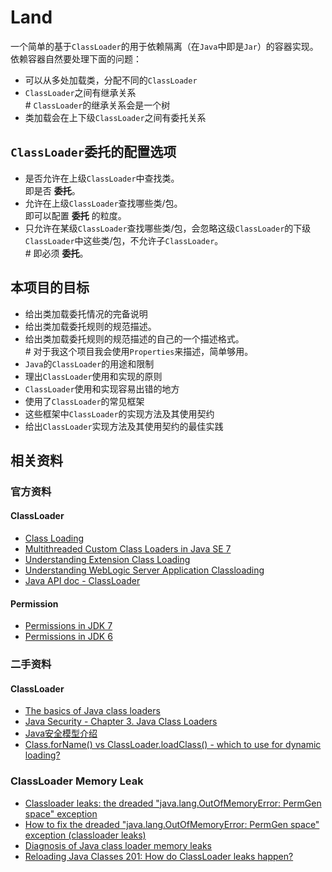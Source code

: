 Land
=================================================

一个简单的基于`ClassLoader`的用于依赖隔离（在`Java`中即是`Jar`）的容器实现。依赖容器自然要处理下面的问题：

* 可以从多处加载类，分配不同的`ClassLoader`
* `ClassLoader`之间有继承关系  
\# `ClassLoader`的继承关系会是一个树
* 类加载会在上下级`ClassLoader`之间有委托关系

`ClassLoader`委托的配置选项
---------------------------------------

* 是否允许在上级`ClassLoader`中查找类。   
即是否 **委托**。
* 允许在上级`ClassLoader`查找哪些类/包。   
即可以配置 **委托** 的粒度。
* 只允许在某级`ClassLoader`查找哪些类/包，会忽略这级`ClassLoader`的下级`ClassLoader`中这些类/包，不允许子`ClassLoader`。    
\# 即必须 **委托**。

本项目的目标
---------------------------------------

* 给出类加载委托情况的完备说明
* 给出类加载委托规则的规范描述。
* 给出类加载委托规则的规范描述的自己的一个描述格式。  
\# 对于我这个项目我会使用`Properties`来描述，简单够用。
* `Java`的`ClassLoader`的用途和限制
* 理出`ClassLoader`使用和实现的原则
* `ClassLoader`使用和实现容易出错的地方
* 使用了`ClassLoader`的常见框架
* 这些框架中`ClassLoader`的实现方法及其使用契约
* 给出`ClassLoader`实现方法及其使用契约的最佳实践

相关资料
---------------------------------------

### 官方资料

#### ClassLoader

* [Class Loading](http://docs.oracle.com/javase/jndi/tutorial/beyond/misc/classloader.html)
* [Multithreaded Custom Class Loaders in Java SE 7](http://docs.oracle.com/javase/7/docs/technotes/guides/lang/cl-mt.html)
* [Understanding Extension Class Loading](http://docs.oracle.com/javase/tutorial/ext/basics/load.html)
* [Understanding WebLogic Server Application Classloading](http://docs.oracle.com/cd/E24329_01/web.1211/e24368/classloading.htm)
* [Java API doc - ClassLoader](http://docs.oracle.com/javase/7/docs/api/java/lang/ClassLoader.html)

#### Permission

* [Permissions in JDK 7](http://docs.oracle.com/javase/7/docs/technotes/guides/security/permissions.html)
* [Permissions in JDK 6](http://docs.oracle.com/javase/6/docs/technotes/guides/security/permissions.html)

### 二手资料

#### ClassLoader

* [The basics of Java class loaders](http://www.javaworld.com/article/2077260/learn-java/the-basics-of-java-class-loaders.html)
* [Java Security - Chapter 3. Java Class Loaders](http://docstore.mik.ua/orelly/java-ent/security/ch03_01.htm)
* [Java安全模型介绍](http://www.ibm.com/developerworks/cn/java/j-lo-javasecurity/)
* [Class.forName() vs ClassLoader.loadClass() - which to use for dynamic loading?](http://stackoverflow.com/questions/8100376/class-forname-vs-classloader-loadclass-which-to-use-for-dynamic-loading)

### ClassLoader Memory Leak

* [Classloader leaks: the dreaded "java.lang.OutOfMemoryError: PermGen space" exception](http://frankkieviet.blogspot.com/2006/10/classloader-leaks-dreaded-permgen-space.html)
* [How to fix the dreaded "java.lang.OutOfMemoryError: PermGen space" exception (classloader leaks)](http://frankkieviet.blogspot.com/2006/10/how-to-fix-dreaded-permgen-space.html)
* [Diagnosis of Java class loader memory leaks](http://www.ibm.com/developerworks/webservices/library/ws-javaclass/index.html)
* [Reloading Java Classes 201: How do ClassLoader leaks happen?](http://zeroturnaround.com/rebellabs/rjc201/)